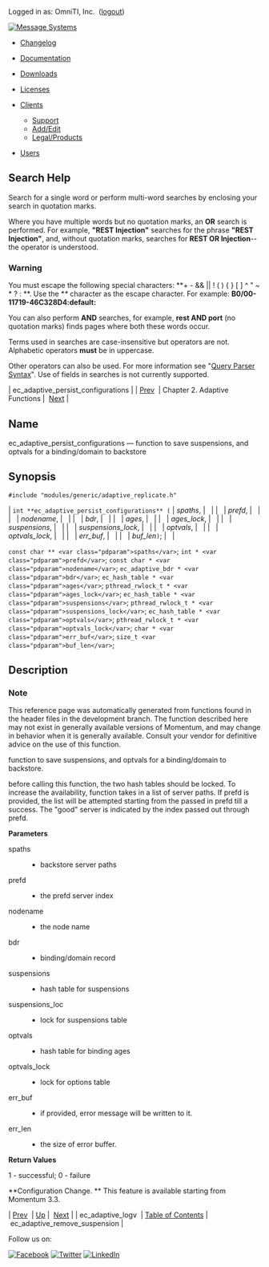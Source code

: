 Logged in as: OmniTI, Inc.  ([logout](https://support.messagesystems.com/logout.php))

[![Message Systems](https://support.messagesystems.com/images/ms-white205.png)](https://support.messagesystems.com/start.php) 

*   [Changelog](https://support.messagesystems.com/start.php?show=changelog)
*   [Documentation](https://support.messagesystems.com/docs/)
*   [Downloads](https://support.messagesystems.com/start.php)

*   [Licenses](https://support.messagesystems.com/license_summary.php)
*   <a href="">Clients</a>
    *   [Support](https://support.messagesystems.com/cs.php)
    *   [Add/Edit](https://support.messagesystems.com/edit_client.php)
    *   [Legal/Products](https://support.messagesystems.com/edit_products.php)
*   [Users](https://support.messagesystems.com/edit_customer.php)

## Search Help

Search for a single word or perform multi-word searches by enclosing your search in quotation marks.

Where you have multiple words but no quotation marks, an **OR** search is performed. For example, **"REST Injection"** searches for the phrase **"REST Injection"**, and, without quotation marks, searches for **REST OR Injection**--the operator is understood.

### Warning

You must escape the following special characters: **+ - && || ! ( ) { } [ ] ^ " ~ * ? : \**. Use the **\** character as the escape character. For example: **B0/00-11719-46C328D4\:default\:**

You can also perform **AND** searches, for example, **rest AND port** (no quotation marks) finds pages where both these words occur.

Terms used in searches are case-insensitive but operators are not. Alphabetic operators **must** be in uppercase.

Other operators can also be used. For more information see "[Query Parser Syntax](https://lucene.apache.org/core/old_versioned_docs/versions/3_0_0/queryparsersyntax.html)". Use of fields in searches is not currently supported.

| ec_adaptive_persist_configurations |
| [Prev](apis.ec_adaptive_logv.php)  | Chapter 2. Adaptive Functions |  [Next](apis.ec_adaptive_remove_suspension.php) |

<a name="apis.ec_adaptive_persist_configurations"></a>
## Name

ec_adaptive_persist_configurations — function to save suspensions, and optvals for a binding/domain to backstore

## Synopsis

`#include "modules/generic/adaptive_replicate.h"`

| `int **ec_adaptive_persist_configurations** (` | <var class="pdparam">spaths</var>, |   |
|   | <var class="pdparam">prefd</var>, |   |
|   | <var class="pdparam">nodename</var>, |   |
|   | <var class="pdparam">bdr</var>, |   |
|   | <var class="pdparam">ages</var>, |   |
|   | <var class="pdparam">ages_lock</var>, |   |
|   | <var class="pdparam">suspensions</var>, |   |
|   | <var class="pdparam">suspensions_lock</var>, |   |
|   | <var class="pdparam">optvals</var>, |   |
|   | <var class="pdparam">optvals_lock</var>, |   |
|   | <var class="pdparam">err_buf</var>, |   |
|   | <var class="pdparam">buf_len</var>`)`; |   |

`const char ** <var class="pdparam">spaths</var>`;
`int * <var class="pdparam">prefd</var>`;
`const char * <var class="pdparam">nodename</var>`;
`ec_adaptive_bdr * <var class="pdparam">bdr</var>`;
`ec_hash_table * <var class="pdparam">ages</var>`;
`pthread_rwlock_t * <var class="pdparam">ages_lock</var>`;
`ec_hash_table * <var class="pdparam">suspensions</var>`;
`pthread_rwlock_t * <var class="pdparam">suspensions_lock</var>`;
`ec_hash_table * <var class="pdparam">optvals</var>`;
`pthread_rwlock_t * <var class="pdparam">optvals_lock</var>`;
`char * <var class="pdparam">err_buf</var>`;
`size_t <var class="pdparam">buf_len</var>`;<a name="idp19200768"></a>
## Description

### Note

This reference page was automatically generated from functions found in the header files in the development branch. The function described here may not exist in generally available versions of Momentum, and may change in behavior when it is generally available. Consult your vendor for definitive advice on the use of this function.

function to save suspensions, and optvals for a binding/domain to backstore.

before calling this function, the two hash tables should be locked. To increase the availability, function takes in a list of server paths. If prefd is provided, the list will be attempted starting from the passed in prefd till a success. The "good" server is indicated by the index passed out through prefd.

**Parameters**

<dl class="variablelist">

<dt>spaths</dt>

<dd>

- backstore server paths

</dd>

<dt>prefd</dt>

<dd>

- the prefd server index

</dd>

<dt>nodename</dt>

<dd>

- the node name

</dd>

<dt>bdr</dt>

<dd>

- binding/domain record

</dd>

<dt>suspensions</dt>

<dd>

- hash table for suspensions

</dd>

<dt>suspensions_loc</dt>

<dd>

- lock for suspensions table

</dd>

<dt>optvals</dt>

<dd>

- hash table for binding ages

</dd>

<dt>optvals_lock</dt>

<dd>

- lock for options table

</dd>

<dt>err_buf</dt>

<dd>

- if provided, error message will be written to it.

</dd>

<dt>err_len</dt>

<dd>

- the size of error buffer.

</dd>

</dl>

**Return Values**

1 - successful; 0 - failure

**Configuration Change. ** This feature is available starting from Momentum 3.3.

| [Prev](apis.ec_adaptive_logv.php)  | [Up](adaptive.php) |  [Next](apis.ec_adaptive_remove_suspension.php) |
| ec_adaptive_logv  | [Table of Contents](index.php) |  ec_adaptive_remove_suspension |

Follow us on:

[![Facebook](https://support.messagesystems.com/images/icon-facebook.png)](http://www.facebook.com/messagesystems) [![Twitter](https://support.messagesystems.com/images/icon-twitter.png)](http://twitter.com/#!/MessageSystems) [![LinkedIn](https://support.messagesystems.com/images/icon-linkedin.png)](http://www.linkedin.com/company/message-systems)